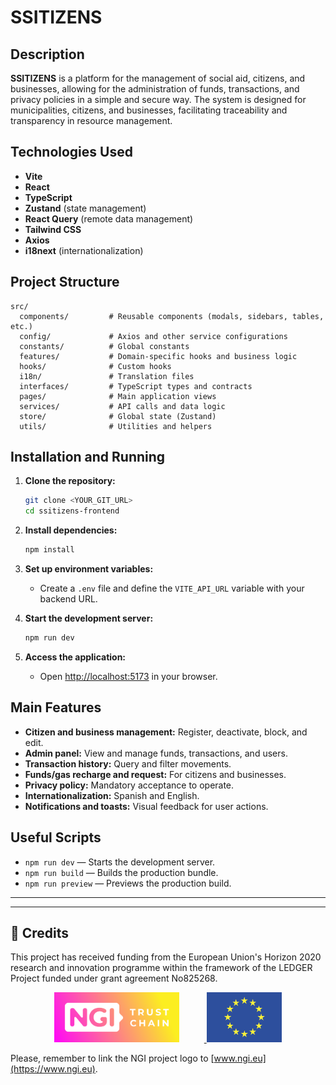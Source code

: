 # SSITIZENS

## Description

**SSITIZENS** is a platform for the management of social aid, citizens, and businesses, allowing for the administration of funds, transactions, and privacy policies in a simple and secure way. The system is designed for municipalities, citizens, and businesses, facilitating traceability and transparency in resource management.

## Technologies Used

- **Vite**
- **React**
- **TypeScript**
- **Zustand** (state management)
- **React Query** (remote data management)
- **Tailwind CSS**
- **Axios**
- **i18next** (internationalization)

## Project Structure

```
src/
  components/         # Reusable components (modals, sidebars, tables, etc.)
  config/             # Axios and other service configurations
  constants/          # Global constants
  features/           # Domain-specific hooks and business logic
  hooks/              # Custom hooks
  i18n/               # Translation files
  interfaces/         # TypeScript types and contracts
  pages/              # Main application views
  services/           # API calls and data logic
  store/              # Global state (Zustand)
  utils/              # Utilities and helpers
```

## Installation and Running

1. **Clone the repository:**
   ```sh
   git clone <YOUR_GIT_URL>
   cd ssitizens-frontend
   ```

2. **Install dependencies:**
   ```sh
   npm install
   ```

3. **Set up environment variables:**
   - Create a `.env` file and define the `VITE_API_URL` variable with your backend URL.

4. **Start the development server:**
   ```sh
   npm run dev
   ```

5. **Access the application:**
   - Open [http://localhost:5173](http://localhost:5173) in your browser.

## Main Features

- **Citizen and business management:** Register, deactivate, block, and edit.
- **Admin panel:** View and manage funds, transactions, and users.
- **Transaction history:** Query and filter movements.
- **Funds/gas recharge and request:** For citizens and businesses.
- **Privacy policy:** Mandatory acceptance to operate.
- **Internationalization:** Spanish and English.
- **Notifications and toasts:** Visual feedback for user actions.

## Useful Scripts

- `npm run dev` — Starts the development server.
- `npm run build` — Builds the production bundle.
- `npm run preview` — Previews the production build.

---

---

## 📢 Credits

This project has received funding from the European Union's Horizon 2020 research and innovation programme within the framework of the LEDGER Project funded under grant agreement No825268.

<p align="center">
  <a href="https://www.ngi.eu" target="_blank">
    <img src="./assets/ngi-logo.png" alt="NGI Logo" style="height:80px; margin-right: 40px;"/>
  </a>
  <img src="./assets/eu-flag.png" alt="EU Flag" style="height:80px;"/>
</p>

Please, remember to link the NGI project logo to [www.ngi.eu](https://www.ngi.eu).